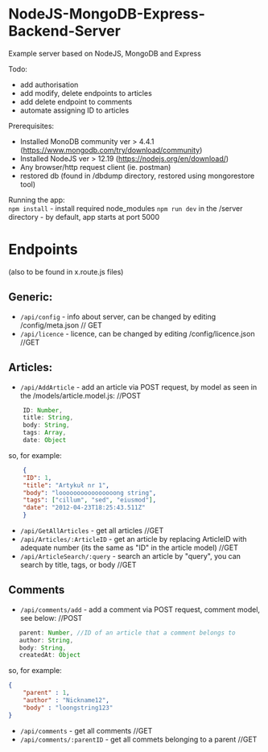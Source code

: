 # NodeJS-MongoDB-Express-Backend-Server
Example server based on NodeJS, MongoDB and Express

Todo:  
 - add authorisation  
 - add modify, delete endpoints to articles  
 - add delete endpoint to comments  
 - automate assigning ID to articles  

Prerequisites:
- Installed MonoDB community ver > 4.4.1 (https://www.mongodb.com/try/download/community)  
- Installed NodeJS ver > 12.19 (https://nodejs.org/en/download/)    
- Any browser/http request client (ie. postman)  
- restored db (found in /dbdump directory, restored using mongorestore tool)  

Running the app:  
`npm install` - install required node_modules
`npm run dev` in the /server directory - by default, app starts at port 5000  

# Endpoints  
(also to be found in x.route.js files)  

## Generic:
- `/api/config` - info about server, can be changed by editing /config/meta.json  //  GET
- `/api/licence` - licence, can be changed by editing /config/licence.json  //GET

## Articles:  
- `/api/AddArticle` - add an article via POST request, by model as seen in the /models/article.model.js:  //POST
```javascript
    ID: Number,  
    title: String,  
    body: String,  
    tags: Array,  
    date: Object
```  
    
so, for example:  
    
```JSON
    {  
    "ID": 1,  
    "title": "Artykuł nr 1",  
    "body": "loooooooooooooooong string",  
    "tags": ["cillum", "sed", "eiusmod"],  
    "date": "2012-04-23T18:25:43.511Z"  
    }  
```

- `/api/GetAllArticles` - get all articles //GET  
- `/api/Articles/:ArticleID` - get an article by replacing ArticleID with adequate number (its the same as "ID" in the article model) //GET  
- `/api/ArticleSearch/:query` - search an article by "query", you can search by title, tags, or body //GET  

## Comments  

- `/api/comments/add` - add a comment via POST request, comment model, see below: //POST  
 ```javascript
    parent: Number, //ID of an article that a comment belongs to
    author: String,
    body: String,
    createdAt: Object
```  
so, for example:  

```JSON
{  
    "parent" : 1,  
    "author" : "Nickname12",  
    "body" : "loongstring123"  
}  
```  
- `/api/comments` - get all comments //GET  
- `/api/comments/:parentID` - get all commets belonging to a parent //GET  